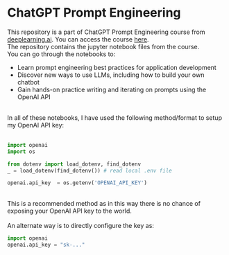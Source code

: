 # ChatGPT Prompt Engineering
This repository is a part of ChatGPT Prompt Engineering course from [deeplearning.ai](https://deeplearning.ai). You can access the course [here](https://learn.deeplearning.ai/chatgpt-prompt-eng/lesson/1/introduction?_gl=1*12zf2uv*_ga*NDU3MTIxMzQwLjE2ODI2NjM0MTM.*_ga_PZF1GBS1R1*MTY5NjIzODM2MC4xNS4wLjE2OTYyMzgzNjEuNTkuMC4w).<br>
The repository contains the jupyter notebook files from the course.<br>
You can go through the notebooks to:<br>
- Learn prompt engineering best practices for application development
- Discover new ways to use LLMs, including how to build your own chatbot
- Gain hands-on practice writing and iterating on prompts using the OpenAI API<br>
<br>
In all of these notebooks, I have used the following method/format to setup my OpenAI API key:<br><br>

```python
import openai
import os

from dotenv import load_dotenv, find_dotenv
_ = load_dotenv(find_dotenv()) # read local .env file

openai.api_key  = os.getenv('OPENAI_API_KEY')
```
<br>
This is a recommended method as in this way there is no chance of exposing your OpenAI API key to the world.<br><br>
An alternate way is to directly configure the key as:

```python
import openai
openai.api_key = "sk-..."
```
